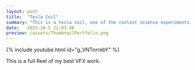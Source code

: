```yaml
---
layout: post
title:  "Tesla Coil"
summary: "This is a tesla coil, one of the coolest science experiments of all time, recreated in Unreal Engine 5"
date:   2023-10-5 21:03:48
preview: /assets/ThumbnailPortfolio.png
---
```


{% include youtube.html id="g_VNTnrrebY" %}

This is a full Reel of my best VFX work.
